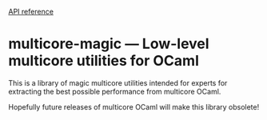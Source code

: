 [API reference](https://ocaml-multicore.github.io/multicore-magic/doc/multicore-magic/Multicore_magic/index.html)

# **multicore-magic** &mdash; Low-level multicore utilities for OCaml

This is a library of magic multicore utilities intended for experts for
extracting the best possible performance from multicore OCaml.

Hopefully future releases of multicore OCaml will make this library obsolete!

